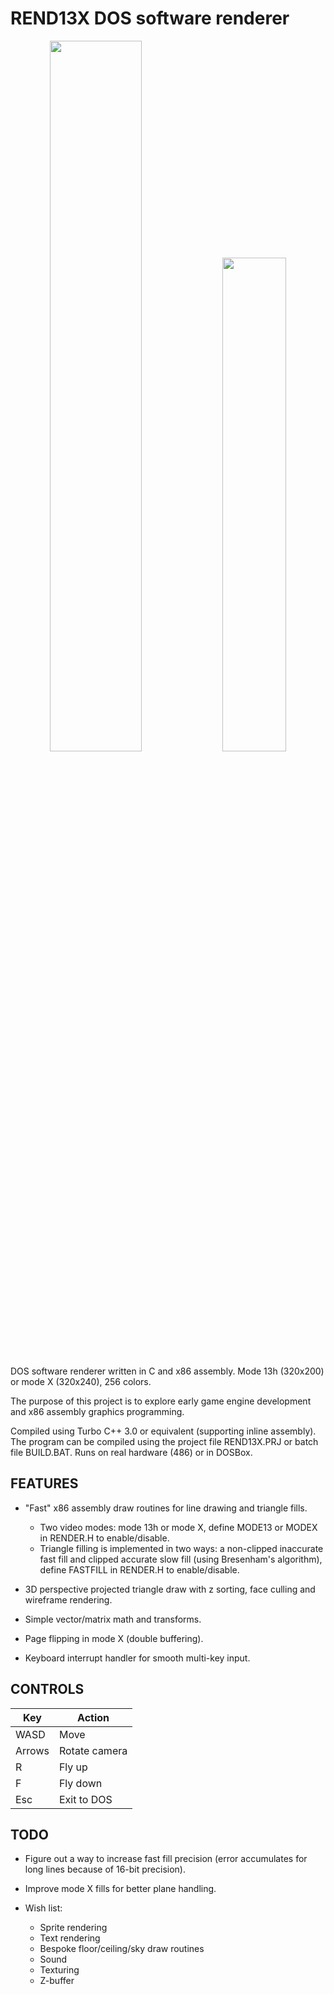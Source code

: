 # REND13X DOS software renderer

<p align="middle">
  <img src="https://media.giphy.com/media/S57czNBuL5ZxcZmrbN/giphy.gif" width="54%" />
  <img src="https://user-images.githubusercontent.com/12766039/148410578-ced829ff-7760-494f-97f8-0395313d4496.gif" width="45%" /> 
</p>

DOS software renderer written in C and x86 assembly. Mode 13h (320x200) or mode X (320x240), 256 colors.

The purpose of this project is to explore early game engine
development and x86 assembly graphics programming.

Compiled using Turbo C++ 3.0 or equivalent (supporting inline assembly). The program can be compiled using the project file REND13X.PRJ or batch file BUILD.BAT. Runs on real hardware (486) or in DOSBox.

## FEATURES

- "Fast" x86 assembly draw routines for line drawing and triangle fills.

    - Two video modes: mode 13h or mode X, define MODE13 or MODEX in RENDER.H to enable/disable.
    - Triangle filling is implemented in two ways: a non-clipped inaccurate fast fill and clipped accurate slow fill (using Bresenham's algorithm), define FASTFILL in RENDER.H to enable/disable.

- 3D perspective projected triangle draw with z sorting, face culling and wireframe rendering.

- Simple vector/matrix math and transforms.

- Page flipping in mode X (double buffering).

- Keyboard interrupt handler for smooth multi-key input.

## CONTROLS

| Key | Action |
| --- | ------ |
| WASD | Move |
| Arrows | Rotate camera |
| R | Fly up |
| F | Fly down |
| Esc | Exit to DOS |

## TODO

- Figure out a way to increase fast fill precision (error accumulates for long lines because of 16-bit precision).

- Improve mode X fills for better plane handling.

- Wish list:
    - Sprite rendering
	- Text rendering
	- Bespoke floor/ceiling/sky draw routines
	- Sound
	- Texturing
	- Z-buffer

